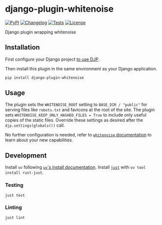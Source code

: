 # django-plugin-whitenoise

[![PyPI](https://img.shields.io/pypi/v/django-plugin-whitenoise.svg)](https://pypi.org/project/django-plugin-whitenoise/)
[![Changelog](https://img.shields.io/github/v/release/Sleppy-Technologies/django-plugin-whitenoise?include_prereleases&label=changelog)](https://github.com/Sleppy-Technologies/django-plugin-whitenoise/releases)
[![Tests](https://github.com/Sleppy-Technologies/django-plugin-whitenoise/workflows/Test/badge.svg)](https://github.com/Sleppy-Technologies/django-plugin-whitenoise/actions?query=workflow%3ATest)
[![License](https://img.shields.io/badge/license-Apache%202.0-blue.svg)](https://github.com/Sleppy-Technologies/django-plugin-whitenoise/blob/main/LICENSE)

Django plugin wrapping whitenoise

## Installation

First configure your Django project [to use DJP](https://djp.readthedocs.io/en/latest/installing_plugins.html).

Then install this plugin in the same environment as your Django application.

```bash
pip install django-plugin-whitenoise
```

## Usage

The plugin sets the `WHITENOISE_ROOT` setting to `BASE_DIR / "public"` for serving files like `robots.txt` and favicons at the root of the site. The plugin sets `WHITENOISE_KEEP_ONLY_HASHED_FILES = True` to include only useful copies of the static files. Override these settings as desired after the `djp.settings(globals())` call.

No further configuration is needed, refer to [`whitenoise` documentation](https://whitenoise.readthedocs.io/en/latest/) to learn about your new capabilities.

## Development

Install `uv` following [`uv`'s install documentation](https://docs.astral.sh/uv/getting-started/installation/). Install [`just`](https://just.systems/man/en/introduction.html) with `uv tool install rust-just`.

### Testing

`just test`

### Linting

`just lint`
